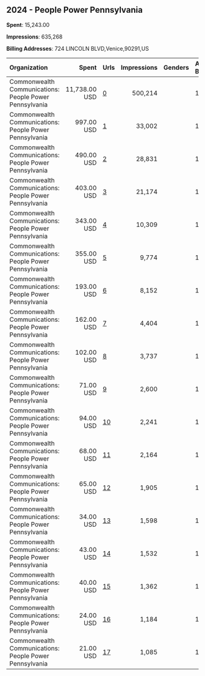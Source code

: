 ## 2024 - People Power Pennsylvania 
**Spent**: 15,243.00

**Impressions**: 635,268

**Billing Addresses**: 724 LINCOLN BLVD,Venice,90291,US

|Organization|Spent|Urls|Impressions|Genders|Age Brackets|Country Codes|
|:---|---:|:---|---:|:---|:---|:---|
|Commonwealth Communications: People Power Pennsylvania|11,738.00 USD|[0](https://www.snap.com/political-ads/asset/9dfe833d168ddb9da8170f08398b1acf08926fcb5c0a1e077be5ff6aa604c54f?mediaType=mp4)|500,214||18-30|united states|
|Commonwealth Communications: People Power Pennsylvania|997.00 USD|[1](https://www.snap.com/political-ads/asset/acf10327a46ca137fd33d3abdd2d7422fa92a3966b80658128bcd877cc0b1f07?mediaType=mp4)|33,002||18-30|united states|
|Commonwealth Communications: People Power Pennsylvania|490.00 USD|[2](https://www.snap.com/political-ads/asset/71ef1b30a6c7f2ff3e00f199db1649985cdcfda3456d21b62dd54d74da966997?mediaType=mov)|28,831||18-25|united states|
|Commonwealth Communications: People Power Pennsylvania|403.00 USD|[3](https://www.snap.com/political-ads/asset/14603e7f8ad2940301501e88c0fe26eb2f55c4dd901ca5dc1c2b2277244e3514?mediaType=mov)|21,174||18-25|united states|
|Commonwealth Communications: People Power Pennsylvania|343.00 USD|[4](https://www.snap.com/political-ads/asset/21effac078f59caf9a79ea3f2b754bda44d1fdbebcc6c26e910f009ff8793af3?mediaType=mp4)|10,309||18-30|united states|
|Commonwealth Communications: People Power Pennsylvania|355.00 USD|[5](https://www.snap.com/political-ads/asset/a600ea26c092da8f177afe56d5938762da767c27013a3f6d157b51bbbee454e7?mediaType=mp4)|9,774||18-30|united states|
|Commonwealth Communications: People Power Pennsylvania|193.00 USD|[6](https://www.snap.com/political-ads/asset/2a5c0bd17b40e7a455008f1d637e5b7db6ca1d3fd075ca655ad990d7683408cb?mediaType=mp4)|8,152||18-30|united states|
|Commonwealth Communications: People Power Pennsylvania|162.00 USD|[7](https://www.snap.com/political-ads/asset/76db9c0869f3f359ce846168f62f810f9cd0a9fe20ee93ae9b06de225ed4951d?mediaType=mp4)|4,404||18-30|united states|
|Commonwealth Communications: People Power Pennsylvania|102.00 USD|[8](https://www.snap.com/political-ads/asset/adcecfa601c6adb74601c83c6e96bbf44d8b925d7c7f1c75095e3bcc3e301c5e?mediaType=mp4)|3,737||18-30|united states|
|Commonwealth Communications: People Power Pennsylvania|71.00 USD|[9](https://www.snap.com/political-ads/asset/32e7832020552cba957f9c93fdd54586a9d37309872bc354e9ebf935ed5db2e7?mediaType=mp4)|2,600||18-30|united states|
|Commonwealth Communications: People Power Pennsylvania|94.00 USD|[10](https://www.snap.com/political-ads/asset/1a601a24a5ecca0128aedce342d946ca7c766ffef04557f85816dbf7d4ac1bf7?mediaType=mp4)|2,241||18-30|united states|
|Commonwealth Communications: People Power Pennsylvania|68.00 USD|[11](https://www.snap.com/political-ads/asset/f79e11e237a8a1a27bfca56f4f63c30478adeccb3727ad5126c4093023bd4a67?mediaType=mp4)|2,164||18-30|united states|
|Commonwealth Communications: People Power Pennsylvania|65.00 USD|[12](https://www.snap.com/political-ads/asset/dfe4a59e0287f03e82af24ec703e2c78c160911ca0b23b9a76f4e3710378b1d0?mediaType=mp4)|1,905||18-30|united states|
|Commonwealth Communications: People Power Pennsylvania|34.00 USD|[13](https://www.snap.com/political-ads/asset/3572ce1586944151c50e75311c1d429a75bdddedd339f96d73053055aebba838?mediaType=mov)|1,598||18-25|united states|
|Commonwealth Communications: People Power Pennsylvania|43.00 USD|[14](https://www.snap.com/political-ads/asset/43ab1aca39f6c01809b5f3df72f80f8169b857c28e772ce609ae5817e356dbaa?mediaType=mp4)|1,532||18-30|united states|
|Commonwealth Communications: People Power Pennsylvania|40.00 USD|[15](https://www.snap.com/political-ads/asset/fb9323e3033d7adee3edf42de005728255254627f096b5543d65830815bc0ba1?mediaType=mp4)|1,362||18-30|united states|
|Commonwealth Communications: People Power Pennsylvania|24.00 USD|[16](https://www.snap.com/political-ads/asset/25a4f4227c5ed6af48e1e4df6357f80396e9bf52f4ba42c72cf053683f1b6fa4?mediaType=mov)|1,184||18-25|united states|
|Commonwealth Communications: People Power Pennsylvania|21.00 USD|[17](https://www.snap.com/political-ads/asset/4c3d9fc74e69a197945431421f97de9f4ecdd4e33de4a69a1ad23969d718c6fc?mediaType=mov)|1,085||18-25|united states|

